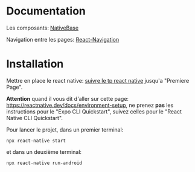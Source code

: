 # Documentation

Les composants: [NativeBase](https://docs.nativebase.io/?utm_source=HomePage&utm_medium=header&utm_campaign=NativeBase_3)

Navigation entre les pages: [React-Navigation](https://reactnavigation.org/docs/getting-started)

# Installation

Mettre en place le react native: [suivre le tp react native](https://chamilo.grenoble-inp.fr/courses/ENSIMAG4MMCAWE6/document/tp/projet.html) jusqu'a "Premiere Page". 

**Attention** quand il vous dit d'aller sur cette page: https://reactnative.dev/docs/environment-setup, ne prenez **pas** les instructions pour le "Expo CLI Quickstart", suivez celles pour le "React Native CLI Quickstart".

Pour lancer le projet, dans un premier terminal:

```
npx react-native start
```

et dans un deuxième terminal:

```
npx react-native run-android
```
